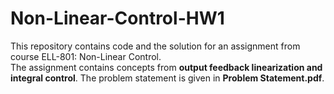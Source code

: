 # Non-Linear-Control-HW1

This repository contains code and the solution for an assignment from course ELL-801: Non-Linear Control.  
The assignment contains concepts from **output feedback linearization and integral control**.
The problem statement is given in **Problem Statement.pdf**.
